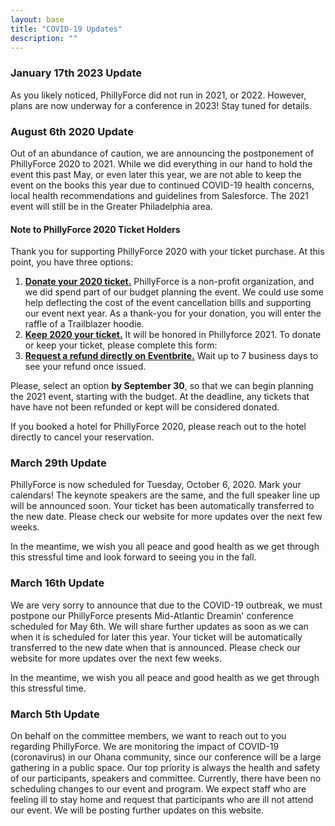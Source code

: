```yaml
---
layout: base
title: "COVID-19 Updates"
description: "" 
---
```

### January 17th 2023 Update

As you likely noticed, PhillyForce did not run in 2021, or 2022. However, plans are now underway for a conference in 2023! Stay tuned for details.

### August 6th 2020 Update

Out of an abundance of caution, we are announcing the postponement of PhillyForce 2020 to 2021. While we did everything in our hand to hold the event this past May, or even later this year, we are not able to keep the event on the books this year due to continued COVID-19 health concerns, local health recommendations and guidelines from Salesforce. The 2021 event will still be in the Greater Philadelphia area.

#### Note to PhillyForce 2020 Ticket Holders

Thank you for supporting PhillyForce 2020 with your ticket purchase. At this point, you have three options:

1. [**Donate your 2020 ticket.**](https://docs.google.com/forms/d/1FVpg5xtArYfXt11LWZUxXsovbU2aMu0i9SWVR1rHtRI/prefill) PhillyForce is a non-profit organization, and we did spend part of our budget planning the event. We could use some help deflecting the cost of the event cancellation bills and supporting our event next year. As a thank-you for your donation, you will enter the raffle of a Trailblazer hoodie.
2. [**Keep 2020 your ticket.**](https://docs.google.com/forms/d/1FVpg5xtArYfXt11LWZUxXsovbU2aMu0i9SWVR1rHtRI/prefill) It will be honored in Phillyforce 2021.
To donate or keep your ticket, please complete this form: 
3. [**Request a refund directly on Eventbrite.**](https://www.eventbrite.com/support/articles/en_US/How_To/can-i-get-a-refund) Wait up to 7 business days to see your refund once issued.

Please, select an option **by September 30**, so that we can begin planning the 2021 event, starting with the budget. At the deadline, any tickets that have have not been refunded or kept will be considered donated.

If you booked a hotel for PhillyForce 2020, please reach out to the hotel directly to cancel your reservation.

### March 29th Update

PhillyForce is now scheduled for Tuesday, October 6, 2020. Mark your calendars! The keynote speakers are the same, and the full speaker line up will be announced soon. Your ticket has been automatically transferred to the new date. Please check our website for more updates over the next few weeks.

In the meantime, we wish you all peace and good health as we get through this stressful time and look forward to seeing you in the fall.

### March 16th Update

We are very sorry to announce that due to the COVID-19 outbreak, we must postpone our PhillyForce presents Mid-Atlantic Dreamin' conference scheduled for May 6th. We will share further updates as soon as we can when it is scheduled for later this year. Your ticket will be automatically transferred to the new date when that is announced. Please check our website for more updates over the next few weeks.

In the meantime, we wish you all peace and good health as we get through this stressful time.

### March 5th Update

On behalf on the committee members, we want to reach out to you regarding PhillyForce. We are monitoring the impact of COVID-19 (coronavirus) in our Ohana community, since our conference will be a large gathering in a public space. Our top priority is always the health and safety of our participants, speakers and committee. Currently, there have been no scheduling changes to our event and program. We expect staff who are feeling ill to stay home and request that participants who are ill not attend our event. We will be posting further updates on this website.
